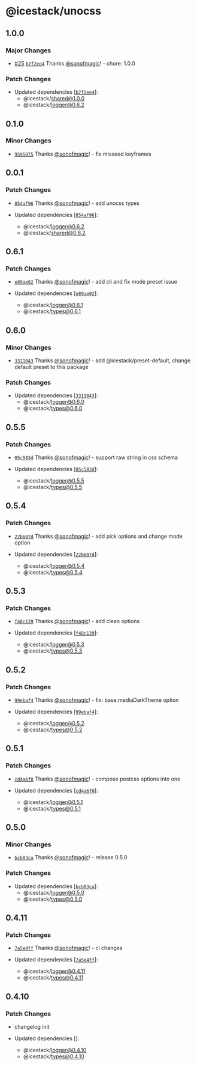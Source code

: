 # @icestack/unocss

## 1.0.0

### Major Changes

- [#25](https://github.com/sonofmagic/icestack/pull/25) [`b7f2ee4`](https://github.com/sonofmagic/icestack/commit/b7f2ee41c516b63f6093f5c92fc2375817438347) Thanks [@sonofmagic](https://github.com/sonofmagic)! - chore: 1.0.0

### Patch Changes

- Updated dependencies [[`b7f2ee4`](https://github.com/sonofmagic/icestack/commit/b7f2ee41c516b63f6093f5c92fc2375817438347)]:
  - @icestack/shared@1.0.0
  - @icestack/logger@0.6.2

## 0.1.0

### Minor Changes

- [`9595975`](https://github.com/sonofmagic/icestack/commit/95959753593bd83db45fe31a80d86d010a4c9ac3) Thanks [@sonofmagic](https://github.com/sonofmagic)! - fix misseed keyframes

## 0.0.1

### Patch Changes

- [`854af96`](https://github.com/sonofmagic/icestack/commit/854af960284af72cbf36ebaf6e574c267dea42b1) Thanks [@sonofmagic](https://github.com/sonofmagic)! - add unocss types

- Updated dependencies [[`854af96`](https://github.com/sonofmagic/icestack/commit/854af960284af72cbf36ebaf6e574c267dea42b1)]:
  - @icestack/logger@0.6.2
  - @icestack/shared@0.6.2

## 0.6.1

### Patch Changes

- [`e89ae02`](https://github.com/sonofmagic/icestack/commit/e89ae02b3d0a826a365e97956923b02429fc74ad) Thanks [@sonofmagic](https://github.com/sonofmagic)! - add cli and fix mode preset issue

- Updated dependencies [[`e89ae02`](https://github.com/sonofmagic/icestack/commit/e89ae02b3d0a826a365e97956923b02429fc74ad)]:
  - @icestack/logger@0.6.1
  - @icestack/types@0.6.1

## 0.6.0

### Minor Changes

- [`3311043`](https://github.com/sonofmagic/icestack/commit/33110430aa11e6bd2b58ffcdbd7434df4814c272) Thanks [@sonofmagic](https://github.com/sonofmagic)! - add @icestack/preset-default, change default preset to this package

### Patch Changes

- Updated dependencies [[`3311043`](https://github.com/sonofmagic/icestack/commit/33110430aa11e6bd2b58ffcdbd7434df4814c272)]:
  - @icestack/logger@0.6.0
  - @icestack/types@0.6.0

## 0.5.5

### Patch Changes

- [`05c583d`](https://github.com/sonofmagic/icestack/commit/05c583d0683a87069fa9777c847c2784de4336cf) Thanks [@sonofmagic](https://github.com/sonofmagic)! - support raw string in css schema

- Updated dependencies [[`05c583d`](https://github.com/sonofmagic/icestack/commit/05c583d0683a87069fa9777c847c2784de4336cf)]:
  - @icestack/logger@0.5.5
  - @icestack/types@0.5.5

## 0.5.4

### Patch Changes

- [`22b607d`](https://github.com/sonofmagic/icestack/commit/22b607d939d2a7c1794f179c6fffed41c7436efb) Thanks [@sonofmagic](https://github.com/sonofmagic)! - add pick options and change mode option

- Updated dependencies [[`22b607d`](https://github.com/sonofmagic/icestack/commit/22b607d939d2a7c1794f179c6fffed41c7436efb)]:
  - @icestack/logger@0.5.4
  - @icestack/types@0.5.4

## 0.5.3

### Patch Changes

- [`f48c139`](https://github.com/sonofmagic/icestack/commit/f48c1390111741f21d98c2d8f5117e8ef0d5d080) Thanks [@sonofmagic](https://github.com/sonofmagic)! - add clean options

- Updated dependencies [[`f48c139`](https://github.com/sonofmagic/icestack/commit/f48c1390111741f21d98c2d8f5117e8ef0d5d080)]:
  - @icestack/logger@0.5.3
  - @icestack/types@0.5.3

## 0.5.2

### Patch Changes

- [`99ebaf4`](https://github.com/sonofmagic/icestack/commit/99ebaf459d0727f7f57111827362456f2a9f3f27) Thanks [@sonofmagic](https://github.com/sonofmagic)! - fix: base.mediaDarkTheme option

- Updated dependencies [[`99ebaf4`](https://github.com/sonofmagic/icestack/commit/99ebaf459d0727f7f57111827362456f2a9f3f27)]:
  - @icestack/logger@0.5.2
  - @icestack/types@0.5.2

## 0.5.1

### Patch Changes

- [`cd4a6f0`](https://github.com/sonofmagic/icestack/commit/cd4a6f020fea5164011476f61385322a593f994f) Thanks [@sonofmagic](https://github.com/sonofmagic)! - compose postcss options into one

- Updated dependencies [[`cd4a6f0`](https://github.com/sonofmagic/icestack/commit/cd4a6f020fea5164011476f61385322a593f994f)]:
  - @icestack/logger@0.5.1
  - @icestack/types@0.5.1

## 0.5.0

### Minor Changes

- [`bcb03ca`](https://github.com/sonofmagic/icestack/commit/bcb03ca5b64672e0467ea047cb8c546a0ad57091) Thanks [@sonofmagic](https://github.com/sonofmagic)! - release 0.5.0

### Patch Changes

- Updated dependencies [[`bcb03ca`](https://github.com/sonofmagic/icestack/commit/bcb03ca5b64672e0467ea047cb8c546a0ad57091)]:
  - @icestack/logger@0.5.0
  - @icestack/types@0.5.0

## 0.4.11

### Patch Changes

- [`7a5e4ff`](https://github.com/sonofmagic/icestack/commit/7a5e4ff8f0be55f5377c6c28f11c8badb6f6246a) Thanks [@sonofmagic](https://github.com/sonofmagic)! - ci changes

- Updated dependencies [[`7a5e4ff`](https://github.com/sonofmagic/icestack/commit/7a5e4ff8f0be55f5377c6c28f11c8badb6f6246a)]:
  - @icestack/logger@0.4.11
  - @icestack/types@0.4.11

## 0.4.10

### Patch Changes

- changelog init

- Updated dependencies []:
  - @icestack/logger@0.4.10
  - @icestack/types@0.4.10
